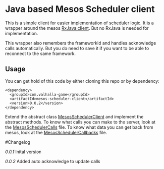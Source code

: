 # Java based Mesos Scheduler client

This is a simple client for easier implementation of scheduler logic. It is a wrapper around the mesos [RxJava client](https://github.com/mesosphere/mesos-rxjava). But no RxJava is needed for implementation.

This wrapper also remembers the frameworkId and handles acknowledge calls automatically. But you do need to save it if you want to be able to reconnect to the same framework.

## Usage

You can get hold of this code by either cloning this repo or by dependency:

    <dependency>
      <groupId>com.valhalla-game</groupId>
      <artifactId>mesos-scheduler-client</artifactId>
      <version>0.0.2</version>
    </dependency>

Extend the abstract class [MesosSchedulerClient](src/main/java/com/valhallagame/mesos/scheduler_client/MesosSchedulerClient.java) and implement the abstract methods.
To know what calls you can make to the server, look at the [MesosSchedulerCalls](src/main/java/com/valhallagame/mesos/scheduler_client/MesosSchedulerCalls.java) file. To know what data you can get back from mesos, look at the [MesosSchedulerCallbacks](src/main/java/com/valhallagame/mesos/scheduler_client/MesosSchedulerCallbacks.java) file.

#Changelog

*0.0.1* Inital version

*0.0.2* Added auto acknowledge to update calls
